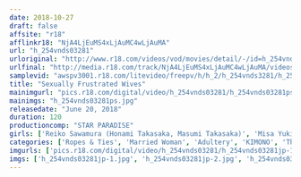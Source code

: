```yaml
---
date: 2018-10-27
draft: false
affsite: "r18"
afflinkr18: "NjA4LjEuMS4xLjAuMC4wLjAuMA"
url: "h_254vnds03281"
urloriginal: "http://www.r18.com/videos/vod/movies/detail/-/id=h_254vnds03281"
urlfinal: "http://media.r18.com/track/NjA4LjEuMS4xLjAuMC4wLjAuMA/videos/vod/movies/detail/-/id=h_254vnds03281"
samplevid: "awspv3001.r18.com/litevideo/freepv/h/h_2/h_254vnds3281/h_254vnds3281_dmb_w.mp4"
title: "Sexually Frustrated Wives"
mainimgurl: "pics.r18.com/digital/video/h_254vnds03281/h_254vnds03281ps.jpg"
mainimgs: "h_254vnds03281ps.jpg"
releasedate: "June 20, 2018"
duration: 120
productioncomp: "STAR PARADISE"
girls: ['Reiko Sawamura (Honami Takasaka, Masumi Takasaka)', 'Misa Yuki', 'Chihiro Akino', 'Itzumi Kawabe', 'Yuri Sato']
categories: ['Ropes & Ties', 'Married Woman', 'Adultery', 'KIMONO', 'Threesome / Foursome', 'Hi-Def']
imgurls: ['pics.r18.com/digital/video/h_254vnds03281/h_254vnds03281jp-1.jpg', 'pics.r18.com/digital/video/h_254vnds03281/h_254vnds03281jp-2.jpg', 'pics.r18.com/digital/video/h_254vnds03281/h_254vnds03281jp-3.jpg', 'pics.r18.com/digital/video/h_254vnds03281/h_254vnds03281jp-4.jpg', 'pics.r18.com/digital/video/h_254vnds03281/h_254vnds03281jp-5.jpg', 'pics.r18.com/digital/video/h_254vnds03281/h_254vnds03281jp-6.jpg', 'pics.r18.com/digital/video/h_254vnds03281/h_254vnds03281jp-7.jpg', 'pics.r18.com/digital/video/h_254vnds03281/h_254vnds03281jp-8.jpg', 'pics.r18.com/digital/video/h_254vnds03281/h_254vnds03281jp-9.jpg', 'pics.r18.com/digital/video/h_254vnds03281/h_254vnds03281jp-10.jpg', 'pics.r18.com/digital/video/h_254vnds03281/h_254vnds03281jp-11.jpg', 'pics.r18.com/digital/video/h_254vnds03281/h_254vnds03281jp-12.jpg', 'pics.r18.com/digital/video/h_254vnds03281/h_254vnds03281jp-13.jpg', 'pics.r18.com/digital/video/h_254vnds03281/h_254vnds03281jp-14.jpg', 'pics.r18.com/digital/video/h_254vnds03281/h_254vnds03281jp-15.jpg', 'pics.r18.com/digital/video/h_254vnds03281/h_254vnds03281jp-16.jpg', 'pics.r18.com/digital/video/h_254vnds03281/h_254vnds03281jp-17.jpg', 'pics.r18.com/digital/video/h_254vnds03281/h_254vnds03281jp-18.jpg', 'pics.r18.com/digital/video/h_254vnds03281/h_254vnds03281jp-19.jpg', 'pics.r18.com/digital/video/h_254vnds03281/h_254vnds03281jp-20.jpg']
imgs: ['h_254vnds03281jp-1.jpg', 'h_254vnds03281jp-2.jpg', 'h_254vnds03281jp-3.jpg', 'h_254vnds03281jp-4.jpg', 'h_254vnds03281jp-5.jpg', 'h_254vnds03281jp-6.jpg', 'h_254vnds03281jp-7.jpg', 'h_254vnds03281jp-8.jpg', 'h_254vnds03281jp-9.jpg', 'h_254vnds03281jp-10.jpg', 'h_254vnds03281jp-11.jpg', 'h_254vnds03281jp-12.jpg', 'h_254vnds03281jp-13.jpg', 'h_254vnds03281jp-14.jpg', 'h_254vnds03281jp-15.jpg', 'h_254vnds03281jp-16.jpg', 'h_254vnds03281jp-17.jpg', 'h_254vnds03281jp-18.jpg', 'h_254vnds03281jp-19.jpg', 'h_254vnds03281jp-20.jpg']
---
```


